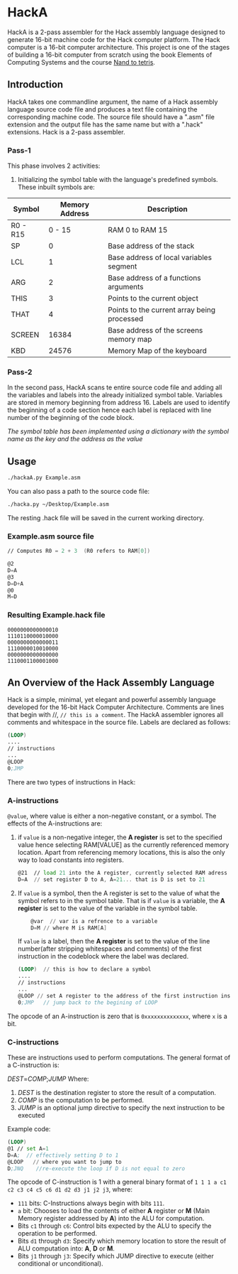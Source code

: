 # HackA

HackA is a 2-pass assembler for the Hack assembly language designed to generate 16-bit machine code for the Hack
computer platform. The Hack computer is a 16-bit computer architecture. This project is one of the stages of building a
16-bit computer from scratch using the book Elements of Computing Systems and the course
[Nand to tetris](https://www.coursera.org/learn/build-a-computer).

## Introduction

HackA takes one commandline argument, the name of a Hack assembly language source code file and produces a text file
containing the corresponding machine code. The source file should have a ".asm" file extension and the output file has 
the same name but with a ".hack" extensions.
Hack is a 2-pass assembler.
### Pass-1
This phase involves 2 activities:

1. Initializing the symbol table with the language's predefined symbols. These inbuilt symbols are:

| Symbol   | Memory Address | Description                                 |
|----------|----------------|---------------------------------------------|
 | R0 - R15 | 0 - 15         | RAM 0 to RAM 15                             |
 | SP       | 0              | Base address of the stack                   |
 | LCL      | 1              | Base address of  local variables segment    |
 | ARG      | 2              | Base address of a functions arguments       |
 | THIS     | 3              | Points to the current object                |
 | THAT     | 4              | Points to the current array being processed |
 | SCREEN   | 16384          | Base address of the screens memory map      |
 | KBD      | 24576          | Memory Map of the keyboard                  |


### Pass-2

In the second pass, HackA scans te entire source code file and adding all the variables and labels into the already 
initialized symbol table. Variables are stored in memory beginning from address 16. Labels are used to identify the 
beginning of a code section hence each label is replaced with line number of the beginning of the code block.


  *The symbol table has been implemented using a dictionary with the symbol name as the key and the address as the value*


## Usage

```bash
./hackaA.py Example.asm
```
You can also pass a path to the source code file:
```bash
./hacka.py ~/Desktop/Example.asm
```
The resting .hack file will be saved in the current working directory.
### Example.asm source file
```asm
// Computes R0 = 2 + 3  (R0 refers to RAM[0])

@2
D=A
@3
D=D+A
@0
M=D
```
### Resulting Example.hack file
```binary
0000000000000010
1110110000010000
0000000000000011
1110000010010000
0000000000000000
1110001100001000
```

## An Overview of the Hack Assembly Language

  Hack is a simple, minimal, yet elegant and powerful assembly language developed for the 16-bit Hack Computer Architecture.
  Comments are lines that begin with //, `// this is a comment`. The HackA assembler ignores all comments 
  and whitespace in the source file.
  Labels are declared as follows:
  ```asm
  (LOOP)
  ....
  // instructions
  ...
  @LOOP
  0;JMP
  ```
There are two types of instructions in Hack:

### A-instructions
`@value`, where value is either a non-negative constant, or a symbol.
The effects of the A-instructions are:
1. if `value` is a non-negative integer, the **A register** is set to the specified value hence selecting RAM[VALUE] as 
the currently referenced memory location. Apart from referencing memory locations, this is also the only way to load constants
into registers.
   ```asm
   @21  // load 21 into the A register, currently selected RAM adress is RAM[21]
   D=A  // set register D to A, A=21... that is D is set to 21
   ```
2. If `value` is a symbol, then the A register is set to the value of what the symbol refers to in the symbol table. That is
   if `value` is a variable, the **A register** is set to the value of the variable in the symbol table. 

   ```asm
       @var  // var is a refrence to a variable
       D=M // where M is RAM[A]
   ```
   If `value` is a 
   label, then the **A register** is set to the value of the line number(after stripping whitespaces and comments) of the first instruction in the codeblock where the
   label was declared.

    ```asm
   (LOOP)  // this is how to declare a symbol
    ....
   // instructions
   ...
   @LOOP // set A register to the address of the first instruction inside LOOP 
   0;JMP   // jump back to the begining of LOOP
    ```
 

The opcode of an A-instruction is zero that is `0xxxxxxxxxxxxxx`, where `x` is a bit.
### C-instructions
These are instructions used to perform computations. The general format of a C-instruction is:

*DEST*=*COMP*;*JUMP*
Where:
1. *DEST* is the destination register to store the result of a computation.
2. *COMP* is the computation to be performed.
3. *JUMP* is an optional jump directive to specify the next instruction to be executed

Example code:

```asm
(LOOP)
@1 // set A=1
D=A;  // effectively setting D to 1
@LOOP   // where you want to jump to
D;JNQ    //re-execute the loop if D is not equal to zero
```

The opcode of C-instruction is 1 with a general binary format of `1 1 1 a c1 c2 c3 c4 c5 c6 d1 d2 d3 j1 j2 j3`, where:
- `111` bits: C-Instructions always begin with bits `111`.
- `a` bit: Chooses to load the contents of either **A** register or **M** (Main Memory register addressed by **A**) into the ALU for computation.
- Bits `c1` through `c6`: Control bits expected by the ALU to specify the operation to be performed.
- Bits `d1` through `d3`: Specify which memory location to store the result of ALU computation into: **A**, **D** or **M**.
- Bits `j1` through `j3`: Specify which JUMP directive to execute (either conditional or unconditional).

